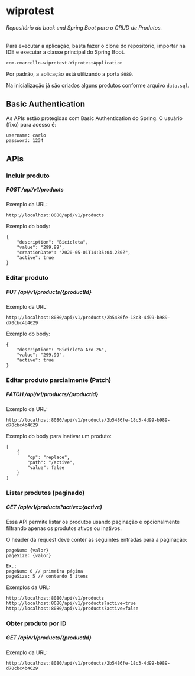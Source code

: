 # wiprotest
###### Repositório do back end Spring Boot para o CRUD de Produtos.

Para executar a aplicação, basta fazer o clone do repositório, importar na IDE e executar a classe principal
do Spring Boot. 
```
com.cmarcello.wiprotest.WiprotestApplication
```
Por padrão, a aplicação está utilizando a porta `8080`.

Na inicialização já são criados alguns produtos conforme arquivo `data.sql`.

## Basic Authentication
As APIs estão protegidas com Basic Authentication do Spring.
O usuário (fixo) para acesso é:
```
username: carlo
password: 1234
```

## APIs

### Incluir produto 
##### POST /api/v1/products
Exemplo da URL:
```
http://localhost:8080/api/v1/products
```
Exemplo do body:
```
{
    "description": "Bicicleta",
    "value": "299.99",
    "creationDate": "2020-05-01T14:35:04.230Z",
    "active": true
}
```
### Editar produto 
##### PUT /api/v1/products/{productId}
Exemplo da URL:
```
http://localhost:8080/api/v1/products/2b5486fe-18c3-4d99-b989-d70cbc4b4629
```
Exemplo do body:
```
{    
    "description": "Bicicleta Aro 26",
    "value": "299.99",
    "active": true
}
```
### Editar produto parcialmente (Patch) 
##### PATCH /api/v1/products/{productId}
Exemplo da URL:
```
http://localhost:8080/api/v1/products/2b5486fe-18c3-4d99-b989-d70cbc4b4629
```
Exemplo do body para inativar um produto:
```
[
    {
    	"op": "replace",
    	"path": "/active",
    	"value": false
    }
]
```
### Listar produtos (paginado) 
##### GET /api/v1/products?active={active}
Essa API permite listar os produtos usando paginação e opcionalmente filtrando apenas os produtos ativos ou inativos.

O header da request deve conter as seguintes entradas para a paginação:
```
pageNum: {valor}
pageSize: {valor}

Ex.:
pageNum: 0 // primeira página
pageSize: 5 // contendo 5 itens
```
Exemplos da URL:
```
http://localhost:8080/api/v1/products
http://localhost:8080/api/v1/products?active=true
http://localhost:8080/api/v1/products?active=false
```
### Obter produto por ID 
##### GET /api/v1/products/{productId}
Exemplo da URL:
```
http://localhost:8080/api/v1/products/2b5486fe-18c3-4d99-b989-d70cbc4b4629
```
